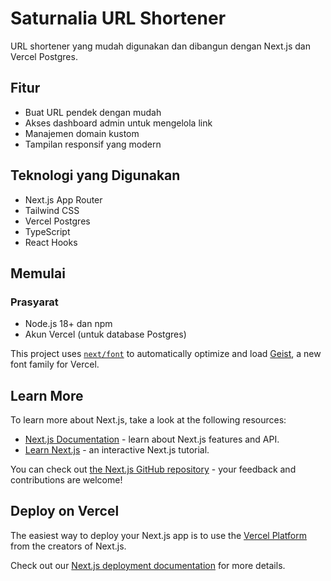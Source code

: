 # Saturnalia URL Shortener

URL shortener yang mudah digunakan dan dibangun dengan Next.js dan Vercel Postgres.

## Fitur

- Buat URL pendek dengan mudah
- Akses dashboard admin untuk mengelola link
- Manajemen domain kustom
- Tampilan responsif yang modern

## Teknologi yang Digunakan

- Next.js App Router
- Tailwind CSS
- Vercel Postgres
- TypeScript
- React Hooks

## Memulai

### Prasyarat

- Node.js 18+ dan npm
- Akun Vercel (untuk database Postgres)

This project uses [`next/font`](https://nextjs.org/docs/app/building-your-application/optimizing/fonts) to automatically optimize and load [Geist](https://vercel.com/font), a new font family for Vercel.

## Learn More

To learn more about Next.js, take a look at the following resources:

- [Next.js Documentation](https://nextjs.org/docs) - learn about Next.js features and API.
- [Learn Next.js](https://nextjs.org/learn) - an interactive Next.js tutorial.

You can check out [the Next.js GitHub repository](https://github.com/vercel/next.js) - your feedback and contributions are welcome!

## Deploy on Vercel

The easiest way to deploy your Next.js app is to use the [Vercel Platform](https://vercel.com/new?utm_medium=default-template&filter=next.js&utm_source=create-next-app&utm_campaign=create-next-app-readme) from the creators of Next.js.

Check out our [Next.js deployment documentation](https://nextjs.org/docs/app/building-your-application/deploying) for more details.
